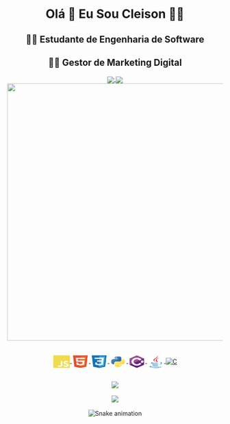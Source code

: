 <div align="center" >
<H1>Olá 👋 Eu Sou Cleison 👨‍💻</H1>

<h2>🧑‍🎓 Estudante de Engenharia de Software</h2>
<h2>👨‍💻 Gestor de Marketing Digital</h2>
<div

<div  align="center">
  <a href="https://github.com/creiso">
  <img height="180em"   align="center" src="https://github-readme-stats.vercel.app/api?username=creiso&show_icons=true&theme=react&include_all_commits=true&count_private=true"/>
  <img height="180em"  align="center" src="https://github-readme-stats.vercel.app/api/top-langs/?username=creiso&layout=compact&langs_count=7&theme=react" />

  <img align="center" width="843" height="600" src="https://static.wixstatic.com/media/87b4fe_b80130286a8e4a0b8a4a0e68e62c624f~mv2.gif">
</div>
 <br>
<div  align="center"> 
  <div style="display: inline_block"><br>
  <img align="center" alt="Rafa-Js" height="30" width="40" src="https://raw.githubusercontent.com/devicons/devicon/master/icons/javascript/javascript-plain.svg">
  <img align="center" alt="HTML" height="30" width="40" src="https://raw.githubusercontent.com/devicons/devicon/master/icons/html5/html5-original.svg">
  <img align="center" alt="CSS" height="30" width="40" src="https://raw.githubusercontent.com/devicons/devicon/master/icons/css3/css3-original.svg">
  <img align="center" alt="Python" height="30" width="40" src="https://raw.githubusercontent.com/devicons/devicon/master/icons/python/python-original.svg">
  <img align="center" alt="Csharp" height="30" width="40" src="https://raw.githubusercontent.com/devicons/devicon/master/icons/csharp/csharp-original.svg">
  <img align="center" alt="java" height="30" width="40" src="https://raw.githubusercontent.com/devicons/devicon/master/icons/java/java-original.svg">
  <img align="center" alt="C" height="30" width="40" src="https://img.shields.io/badge/C-00599C?style=for-the-badge&logo=c&logoColor=white">   
</div>
  
  </br>
  
  <a href="https://instagram.com/crei_so" target="_blank"><img src="https://img.shields.io/badge/-Instagram-%23E4405F?style=for-the-badge&logo=instagram&logoColor=white" target="_blank"></a>
  
  <a href="https://www.linkedin.com/in/cleisonalves/" target="_blank"><img src="https://img.shields.io/badge/-LinkedIn-%230077B5?style=for-the-badge&logo=linkedin&logoColor=white" target="_blank"></a> 
 
  ![Snake animation](https://github.com/creiso/creiso/blob/output/github-contribution-grid-snake.svg)
 
</div>
 

